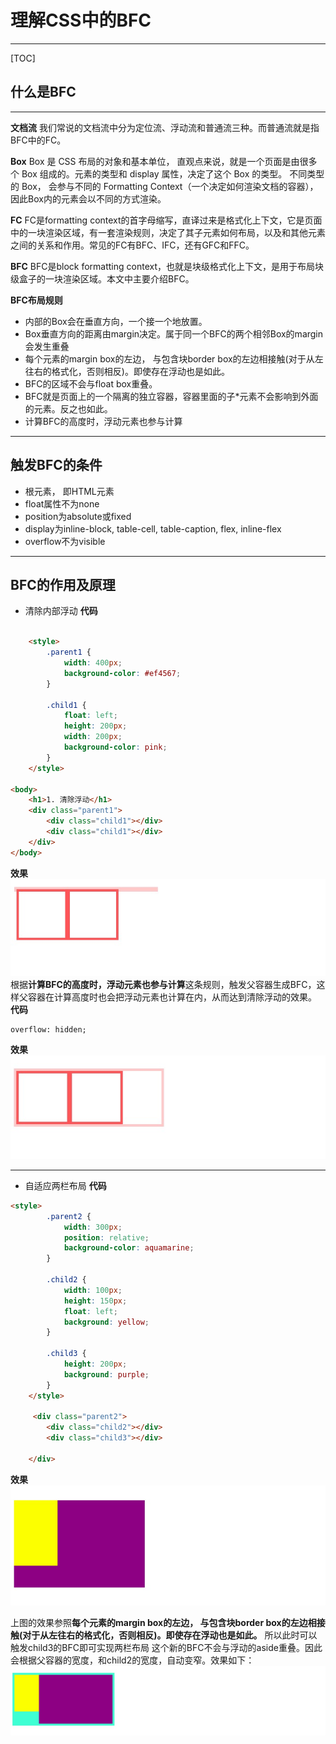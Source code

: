  # 理解CSS中的BFC

 ---

 [TOC]

##  什么是BFC
---
**文档流**
我们常说的文档流中分为定位流、浮动流和普通流三种。而普通流就是指BFC中的FC。

**Box**
Box 是 CSS 布局的对象和基本单位， 直观点来说，就是一个页面是由很多个 Box 组成的。元素的类型和 display 属性，决定了这个 Box 的类型。 不同类型的 Box， 会参与不同的 Formatting Context（一个决定如何渲染文档的容器），因此Box内的元素会以不同的方式渲染。

**FC** 
FC是formatting context的首字母缩写，直译过来是格式化上下文，它是页面中的一块渲染区域，有一套渲染规则，决定了其子元素如何布局，以及和其他元素之间的关系和作用。常见的FC有BFC、IFC，还有GFC和FFC。

**BFC**
BFC是block formatting context，也就是块级格式化上下文，是用于布局块级盒子的一块渲染区域。本文中主要介绍BFC。

**BFC布局规则**
* 内部的Box会在垂直方向，一个接一个地放置。
* Box垂直方向的距离由margin决定。属于同一个BFC的两个相邻Box的margin会发生重叠
* 每个元素的margin box的左边， 与包含块border box的左边相接触(对于从左往右的格式化，否则相反)。即使存在浮动也是如此。
* BFC的区域不会与float box重叠。
* BFC就是页面上的一个隔离的独立容器，容器里面的子*元素不会影响到外面的元素。反之也如此。
* 计算BFC的高度时，浮动元素也参与计算


---
    
##  触发BFC的条件
* 根元素， 即HTML元素
* float属性不为none
* position为absolute或fixed
* display为inline-block, table-cell, table-caption, flex, inline-flex
* overflow不为visible

---

##  BFC的作用及原理
* 清除内部浮动
**代码**
```html

    <style>
        .parent1 {
            width: 400px;
            background-color: #ef4567;
        }

        .child1 {
            float: left;
            height: 200px;
            width: 200px;
            background-color: pink;
        }
    </style>

<body>
    <h1>1. 清除浮动</h1>
    <div class="parent1">
        <div class="child1"></div>
        <div class="child1"></div>
    </div>
</body>

```
**效果**
![](static/bfc_清除浮动1.jpg)
根据**计算BFC的高度时，浮动元素也参与计算**这条规则，触发父容器生成BFC，这样父容器在计算高度时也会把浮动元素也计算在内，从而达到清除浮动的效果。
**代码** 
```
overflow: hidden;
```
**效果**
![](static/bfc_清除浮动2.jpg)

---

* 自适应两栏布局
**代码**
```html
<style>
        .parent2 {
            width: 300px;
            position: relative;
            background-color: aquamarine;
        }

        .child2 {
            width: 100px;
            height: 150px;
            float: left;
            background: yellow;
        }

        .child3 {
            height: 200px;
            background: purple;
        }
    </style>

     <div class="parent2">
        <div class="child2"></div>
        <div class="child3"></div>

    </div>
```

**效果**
![](static/bfc_两栏布局.jpg)

上图的效果参照**每个元素的margin box的左边， 与包含块border box的左边相接触(对于从左往右的格式化，否则相反)。即使存在浮动也是如此。**
所以此时可以触发child3的BFC即可实现两栏布局
这个新的BFC不会与浮动的aside重叠。因此会根据父容器的宽度，和child2的宽度，自动变窄。效果如下：
![](static/bfc_两栏布局2.jpg)



